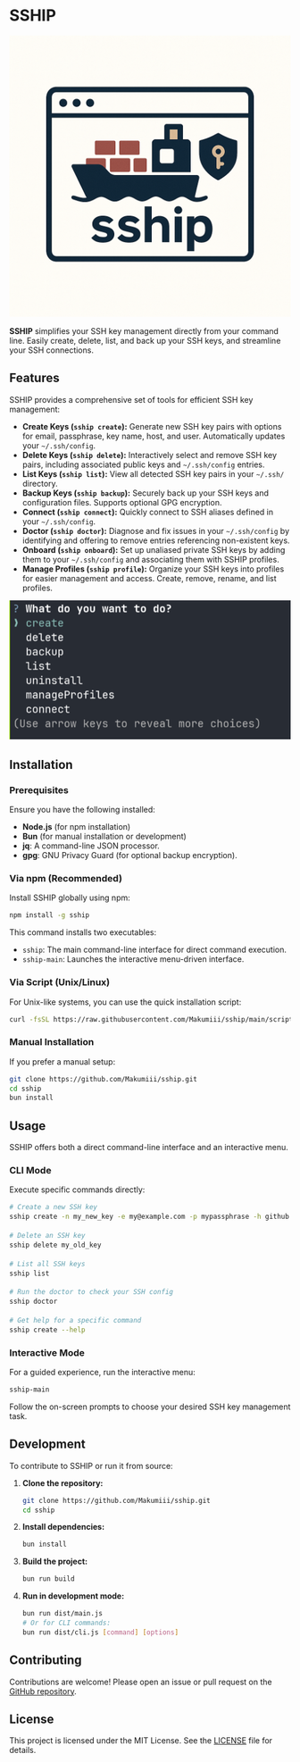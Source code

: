 # SSHIP

![SSHIP Screenshot](assets/sship-logo.png)

**SSHIP** simplifies your SSH key management directly from your command line. Easily create, delete, list, and back up your SSH keys, and streamline your SSH connections.

## Features

SSHIP provides a comprehensive set of tools for efficient SSH key management:

*   **Create Keys (`sship create`):** Generate new SSH key pairs with options for email, passphrase, key name, host, and user. Automatically updates your `~/.ssh/config`.
*   **Delete Keys (`sship delete`):** Interactively select and remove SSH key pairs, including associated public keys and `~/.ssh/config` entries.
*   **List Keys (`sship list`):** View all detected SSH key pairs in your `~/.ssh/` directory.
*   **Backup Keys (`sship backup`):** Securely back up your SSH keys and configuration files. Supports optional GPG encryption.
*   **Connect (`sship connect`):** Quickly connect to SSH aliases defined in your `~/.ssh/config`.
*   **Doctor (`sship doctor`):** Diagnose and fix issues in your `~/.ssh/config` by identifying and offering to remove entries referencing non-existent keys.
*   **Onboard (`sship onboard`):** Set up unaliased private SSH keys by adding them to your `~/.ssh/config` and associating them with SSHIP profiles.
*   **Manage Profiles (`sship profile`):** Organize your SSH keys into profiles for easier management and access. Create, remove, rename, and list profiles.

![SSHIP Screenshot](assets/sship-ss.png)

## Installation

### Prerequisites

Ensure you have the following installed:

*   **Node.js** (for npm installation)
*   **Bun** (for manual installation or development)
*   **jq**: A command-line JSON processor.
*   **gpg**: GNU Privacy Guard (for optional backup encryption).

### Via npm (Recommended)

Install SSHIP globally using npm:

```bash
npm install -g sship
```

This command installs two executables:
*   `sship`: The main command-line interface for direct command execution.
*   `sship-main`: Launches the interactive menu-driven interface.

### Via Script (Unix/Linux)

For Unix-like systems, you can use the quick installation script:

```bash
curl -fsSL https://raw.githubusercontent.com/Makumiii/sship/main/scripts/bash/install.sh | sh
```

### Manual Installation

If you prefer a manual setup:

```bash
git clone https://github.com/Makumiii/sship.git
cd sship
bun install
```

## Usage

SSHIP offers both a direct command-line interface and an interactive menu.

### CLI Mode

Execute specific commands directly:

```bash
# Create a new SSH key
sship create -n my_new_key -e my@example.com -p mypassphrase -h github.com -u git

# Delete an SSH key
sship delete my_old_key

# List all SSH keys
sship list

# Run the doctor to check your SSH config
sship doctor

# Get help for a specific command
sship create --help
```

### Interactive Mode

For a guided experience, run the interactive menu:

```bash
sship-main
```

Follow the on-screen prompts to choose your desired SSH key management task.

## Development

To contribute to SSHIP or run it from source:

1.  **Clone the repository:**
    ```bash
    git clone https://github.com/Makumiii/sship.git
    cd sship
    ```
2.  **Install dependencies:**
    ```bash
    bun install
    ```
3.  **Build the project:**
    ```bash
    bun run build
    ```
4.  **Run in development mode:**
    ```bash
    bun run dist/main.js
    # Or for CLI commands:
    bun run dist/cli.js [command] [options]
    ```

## Contributing

Contributions are welcome! Please open an issue or pull request on the [GitHub repository](https://github.com/Makumiii/sship).

## License

This project is licensed under the MIT License. See the [LICENSE](LICENSE) file for details.
